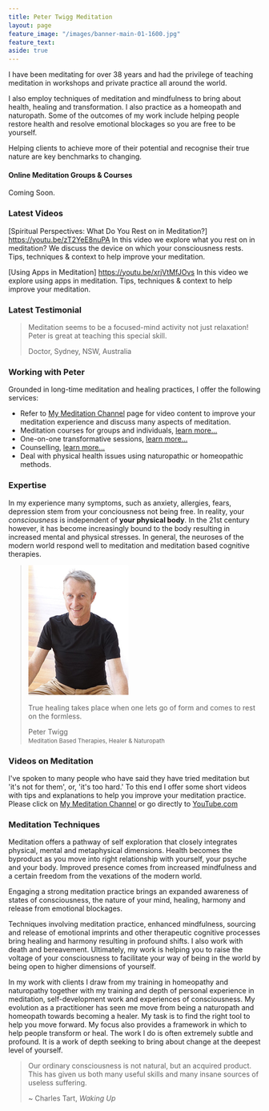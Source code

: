 ```yaml
---
title: Peter Twigg Meditation
layout: page
feature_image: "/images/banner-main-01-1600.jpg"
feature_text:
aside: true
---
```


I have been meditating for over 38 years and had the privilege of teaching meditation in workshops and private practice all around the world.

I also employ techniques of meditation and mindfulness to bring about health, healing and transformation. I also practice as a homeopath and naturopath. Some of the outcomes of my work include helping people restore health and resolve emotional blockages so you are free to be yourself. 

Helping clients to achieve more of their potential and recognise their true nature are key benchmarks to changing. 

#### Online Meditation Groups & Courses
Coming Soon.


### Latest Videos
[Spiritual Perspectives: What Do You Rest on in Meditation?] https://youtu.be/zT2YeE8nuPA
In this video we explore what you rest on in meditation? We discuss the device on which your consciousness rests.
Tips, techniques & context to help improve your meditation. 

[Using Apps in Meditation] https://youtu.be/xrjVtMfJOvs 
In this video we explore using apps in meditation.
Tips, techniques & context to help improve your meditation. 

### Latest Testimonial 
>Meditation seems to be a focused-mind activity not just relaxation! Peter is great at teaching this special skill.
> <footer> Doctor, Sydney, NSW, Australia</footer>

### Working with Peter
Grounded in long-time meditation and healing practices, I offer the following services:
* Refer to [My Meditation Channel](/my-meditation-channel) page for video content to improve your meditation experience and discuss many aspects of meditation.
* Meditation courses for groups and individuals, [learn more...](/events)
* One-on-one transformative sessions, [learn more...](/sessions/#working-with-your-potential)
* Counselling, [learn more...](/sessions/#counselling)
* Deal with physical health issues using naturopathic or homeopathic methods. 

### Expertise
In my experience many symptoms, such as anxiety, allergies, fears, depression stem from your conciousness not being free. In reality, your _consciousness_ is independent of **your physical body**. In the 21st century however, it has become increasingly bound to the body resulting in increased mental and physical stresses. In general, the neuroses of the modern world respond well to meditation and meditation based cognitive therapies.

<blockquote class="photo">
	<img src="/images/peter-twigg-photo.jpg" width="200">
	<p>True healing takes place when one lets go of form and comes to rest on the formless.</p>
	<footer>Peter Twigg<br><small>Meditation Based Therapies, Healer & Naturopath</small></footer>
</blockquote>

### Videos on Meditation
I've spoken to many people who have said they have tried meditation but 'it's not for them', or, 'it's too hard.' To this end I offer some short videos with tips and explanations to help you improve your meditation practice. Please click on [My Meditation Channel](/my-meditation-channel) or go directly to [YouTube.com](https://www.youtube.com/channel/UC8Ik2FYO2lu71QjNKxUW-qw)

### Meditation Techniques
Meditation offers a pathway of self exploration that closely integrates physical, mental and metaphysical dimensions. Health becomes the byproduct as you move into right relationship with yourself, your psyche and your body. Improved presence comes from increased mindfulness and a certain freedom from the vexations of the modern world. 

Engaging a strong meditation practice brings an expanded awareness of states of consciousness, the nature of your mind, healing, harmony and release from emotional blockages.

Techniques involving meditation practice, enhanced mindfulness, sourcing and release of emotional imprints and other therapeutic cognitive processes bring healing and harmony resulting in profound shifts. I also work with death and bereavement.  Ultimately, my work is helping you to raise the voltage of your consciousness to facilitate your way of being in the world by being open to higher dimensions of yourself.

In my work with clients I draw from my training in homeopathy and naturopathy together with my training and depth of personal experience in meditation, self-development work and experiences of consciousness. My evolution as a practitioner has seen me move from being a naturopath and homeopath towards becoming a healer. My task is to find the right tool to help you move forward. My focus also provides a framework in which to help people transform or heal. The work I do is often extremely subtle and profound. It is a work of depth seeking to bring about change at the deepest level of yourself.

<blockquote class="photo">
		<p>Our ordinary consciousness is not natural, but an acquired product. This has given us both many useful skills and many insane sources of useless suffering.</p>
	<footer>~ Charles Tart, <i>Waking Up</i></footer>
</blockquote>
